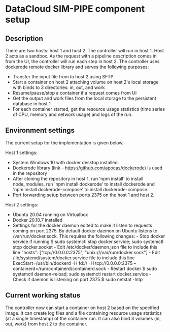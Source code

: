 
# DataCloud SIM-PIPE component setup

## Description

There are two hosts: host 1 and host 2. The controller will run in host 1. Host 2 acts as a sandbox. As the request with a pipeline description comes in from the UI, the controller will run each step in host 2. The controller uses dockerode remote docker library and serves the following purposes:
 - Transfer the input file from to host 2 using SFTP
 - Start a container on host 2 attaching volume on host 2's local storage with binds to 3 directories: in, out, and work
 - Resume/pause/stop a container if a request comes from UI
 - Get the output and work files from the local storage to the persistent database in host 1
 - For each container started, get the resource usage statistics (time series of CPU, memory and network usage) and logs of the run.

## Environment settings

The current setup for the implementation is given below. 

Host 1 settings: 

 - System Windows 10 with docker desktop installed.
 - Dockerode library (link - https://github.com/apocas/dockerode) is used in the repository
 - After cloning the repository in host 1, run 'npm install' to install node_modules, run 'npm install dockerode' to install dockerode and 'npm install dockerode-compose' to install dockerode-compose. 
 - Port forwarding setup between ports 2375 on the host 1 and host 2.

Host 2 settings:

 - Ubuntu 20.04 running on Virtualbox
 - Docker 20.10.7 installed
 - Settings for the docker daemon edited to make it listen to requests coming on port 2375. By default docker daemon on Ubuntu listens to /var/run/docker.sock. This requires the following changes:
        - Stop docker service if running 
        $ sudo systemctl stop docker.service; sudo systemctl stop docker.socket
        - Edit /etc/docker/daemon.json file to include this line
        "hosts": ["tcp://0.0.0.0:2375", "unix:///var/run/docker.sock"]
        - Edit /lib/systemd/system/docker.service file to include this line
        ExecStart=/usr/bin/dockerd -H fd:// -H tcp://0.0.0.0:2375 –containerd=/run/containerd/containerd.sock
        - Restart docker
        $ sudo systemctl daemon-reload; sudo systemctl restart docker.service
        - Check if daemon is listening on port 2375
        $ sudo netstat -lntp

## Current working status
The controller now can start a container on host 2 based on the specified image. It can create log files and a file containing resource usage statistics (at a single timestamp) of the container run. It can also bind 3 volumes (in, out, work)  from host 2 to the container.